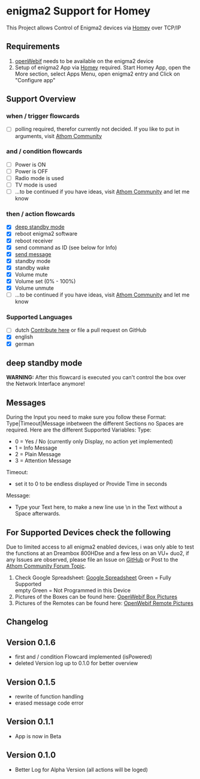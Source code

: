 # enigma2 Support for Homey

This Project allows Control of Enigma2 devices via [Homey](https://www.athom.com/en/) over TCP/IP

## Requirements

1) [openWebif](https://github.com/E2OpenPlugins/e2openplugin-OpenWebif) needs to be available on the enigma2 device
2) Setup of enigma2 App via [Homey](https://www.athom.com/en/) required.
   Start Homey App, open the More section, select Apps Menu, open enigma2 entry and Click on "Configure app"

## Support Overview

### when / trigger flowcards

- [ ] polling required, therefor currently not decided. If you like to put in arguments, visit [Athom Community](https://community.athom.com/t/enigma2-dvb-boxes-support/9427)

### and / condition flowcards

- [ ] Power is ON
- [ ] Power is OFF
- [ ] Radio mode is used
- [ ] TV mode is used
- [ ] ...to be continued if you have ideas, visit [Athom Community](https://community.athom.com/t/enigma2-dvb-boxes-support/9427) and let me know

### then / action flowcards

- [x] [deep standby mode](#deep-standby-mode)
- [x] reboot enigma2 software
- [x] reboot receiver
- [x] send command as ID (see below for Info)
- [x] [send message](#messages)
- [x] standby mode
- [x] standby wake
- [x] Volume mute
- [x] Volume set (0% - 100%)
- [x] Volume unmute
- [ ] ...to be continued if you have ideas, visit [Athom Community](https://community.athom.com/t/enigma2-dvb-boxes-support/9427) and let me know

### Supported Languages

- [ ] dutch [Contribute here](https://community.athom.com/t/enigma2-dvb-boxes-support/9427) or file a pull request on GitHub
- [x] english
- [x] german

## deep standby mode

**WARNING:**
After this flowcard is executed you can't control the box over the Network Interface anymore!

## Messages

During the Input you need to make sure you follow these Format:
    Type|Timeout|Message
inbetween the different Sections no Spaces are required.
Here are the different Supported Variables:
Type:

- 0 = Yes / No (currently only Display, no action yet implemented)
- 1 = Info Message
- 2 = Plain Message
- 3 = Attention Message

Timeout:

- set it to 0 to be endless displayed or Provide Time in seconds

Message:

- Type your Text here, to make a new line use \n in the Text without a Space afterwards.

## For Supported Devices check the following

Due to limited access to all enigma2 enabled devices, i was only able to test the functions at an Dreambox 800HDse and a few less on an VU+ duo2, if any Issues are observed, please file an Issue on [GitHub](https://github.com/carp3-noctem/eu.carp3-noctem.enigma2/issues) or Post to the [Athom Community Forum Topic](https://community.athom.com/t/enigma2-dvb-boxes-support/9427).

1. Check Google Spreadsheet: [Google Spreadsheet](https://docs.google.com/spreadsheets/d/1DlcXXRLvs-AKHAxlF2KolwLmICR3OC4liS-9Cn0K48c/edit?usp=sharing)
   Green = Fully Supported  
   empty Green = Not Programmed in this Device
2. Pictures of the Boxes can be found here: [OpenWebif Box Pictures](https://github.com/E2OpenPlugins/e2openplugin-OpenWebif/tree/master/plugin/public/images/boxes)
3. Pictures of the Remotes can be found here: [OpenWebif Remote Pictures](https://github.com/E2OpenPlugins/e2openplugin-OpenWebif/tree/master/plugin/public/images/remotes)

## Changelog

## Version 0.1.6

- first and / condition Flowcard implemented (isPowered)
- deleted Version log up to 0.1.0 for better overview

## Version 0.1.5

- rewrite of function handling
- erased message code error

## Version 0.1.1

- App is now in Beta

## Version 0.1.0

- Better Log for Alpha Version (all actions will be loged)